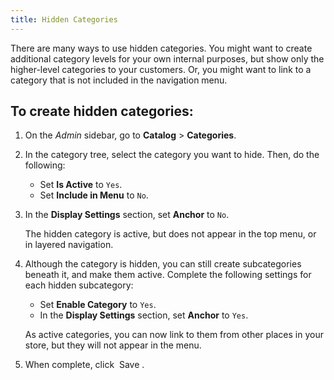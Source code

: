 ```yaml
---
title: Hidden Categories
---
```


There are many ways to use hidden categories. You might want to create additional category levels for your own internal purposes, but show only the higher-level categories to your customers. Or, you might want to link to a category that is not included in the navigation menu.

## To create hidden categories:

1. On the _Admin_ sidebar, go to **Catalog** > **Categories**.

1. In the category tree, select the category you want to hide. Then, do the following:

   * Set **Is Active** to `Yes`.
   * Set **Include in Menu** to `No`.

1. In the **Display Settings** section, set **Anchor** to `No`.

    The hidden category is active, but does not appear in the top menu, or in layered navigation.

1. Although the category is hidden, you can still create subcategories beneath it, and make them active. Complete the following settings for each hidden subcategory:

   * Set **Enable Category** to `Yes`.
   * In the **Display Settings** section, set **Anchor** to `Yes`.

    As active categories, you can now link to them from other places in your store, but they will not appear in the menu.

1. When complete, click <span class="btn"> Save </span>.
